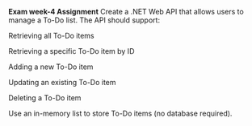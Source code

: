 **Exam week-4 Assignment**
Create a .NET Web API that allows users to manage a To-Do list. The API should support:

Retrieving all To-Do items

Retrieving a specific To-Do item by ID

Adding a new To-Do item

Updating an existing To-Do item

Deleting a To-Do item

Use an in-memory list to store To-Do items (no database required).
